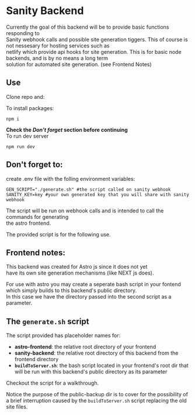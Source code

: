 # Sanity Backend
Currently the goal of this backend will be to provide basic functions responding to  
Sanity webhook calls and possible site generation tiggers.
This of course is not nessesary for hosting services such as  
netlify which provide api hooks for site generation.
This is for basic node backends, and is by no means a long term  
solution for automated site generation.
(see Frontend Notes)

## Use
Clone repo and:  

To install packages:  

    npm i
  

**Check the ***Don't forget*** section before continuing**   
To run dev server  

    npm run dev 

## Don't forget to:   
create .env file with the folling environment variables:  

    GEN_SCRIPT="./generate.sh" #the script called on sanity webhook
    SANITY_KEY=key #your own generated key that you will share with sanity webhook  

The script will be run on webhook calls and is intended to call the commands for generating  
the astro frontend.

The provided script is for the following use.

## Frontend notes:

This backend was created for Astro js since it does not yet  
have its own site generation mechanisms (like NEXT js does).

For use with astro you may create a seperate bash script in your fontend
which simply builds to this backend's public directory.   
In this case we have the directory passed into the second script as a parameter.

## The `generate.sh` script

The script provided has placeholder names for:  
* **astro-frontend**: the relative root directory of your frontend
* **sanity-backend**: the relative root directory of this backend from the frontend directory
* **`buildToServer.sh`**: the bash script located in your frontend's root dir that will be run with this backend's public directory as its parameter  

Checkout the script for a walkthrough.

Notice the purpose of the public-backup dir is to cover for the possibility of a brief interruption caused by the `buildToServer.sh` script replacing the old site files.
